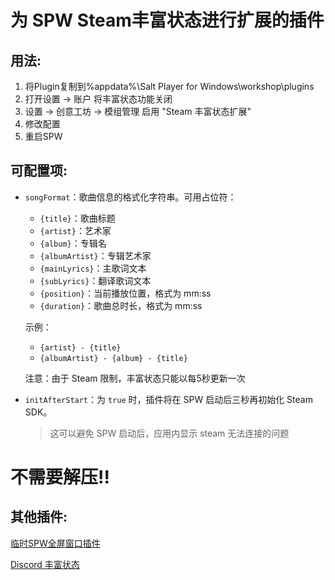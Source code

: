 # 为 SPW Steam丰富状态进行扩展的插件
## 用法:
1. 将Plugin复制到%appdata%\Salt Player for Windows\workshop\plugins
2. 打开设置 → 账户 将丰富状态功能关闭
3. 设置 → 创意工坊 → 模组管理 启用 "Steam 丰富状态扩展"
4. 修改配置
5. 重启SPW

## 可配置项:
- `songFormat`：歌曲信息的格式化字符串。可用占位符：
  - `{title}`：歌曲标题
  - `{artist}`：艺术家
  - `{album}`：专辑名
  - `{albumArtist}`：专辑艺术家
  - `{mainLyrics}`：主歌词文本
  - `{subLyrics}`：翻译歌词文本
  - `{position}`：当前播放位置，格式为 mm:ss
  - `{duration}`：歌曲总时长，格式为 mm:ss

  示例：
  - `{artist} - {title}`
  - `{albumArtist} - {album} - {title}`

  注意：由于 Steam 限制，丰富状态只能以每5秒更新一次

- `initAfterStart`：为 `true` 时，插件将在 SPW 启动后三秒再初始化 Steam SDK。
  > 这可以避免 SPW 启动后，应用内显示 steam 无法连接的问题

# **不需要解压!!**

## 其他插件:
[临时SPW全屏窗口插件](https://github.com/GaodaGG/SaltFullPlugin)

[Discord 丰富状态](https://github.com/GaodaGG/SaltDiscordPlugin)
